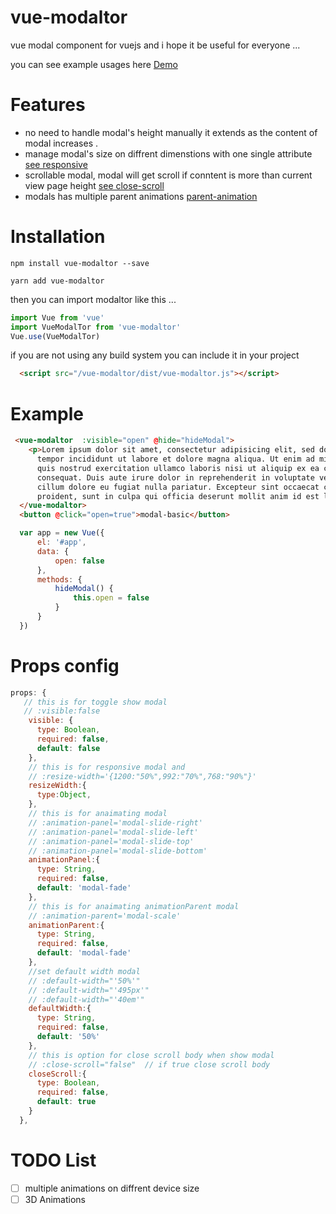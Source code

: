 # vue-modaltor

 vue modal component for vuejs and i hope it be useful for everyone ... 

you can see example usages here
[Demo](https://davodaslanifakor.github.io/modaltor)

# Features
* no need to handle modal's height manually it extends as the content of modal increases .
* manage modal's size on diffrent dimenstions with one single attribute  
[see responsive](https://davodaslanifakor.github.io/modaltor#responsive)
* scrollable modal, modal will get scroll if conntent is more than current view page height 
[see close-scroll](https://davodaslanifakor.github.io/modaltor#close-scroll)
* modals has multiple parent animations 
[parent-animation](https://davodaslanifakor.github.io/modaltor#animation-parent)


# Installation

``` NPM
npm install vue-modaltor --save
```

``` YARN
yarn add vue-modaltor
```

then you can import modaltor like this ...

```js
import Vue from 'vue'
import VueModalTor from 'vue-modaltor'
Vue.use(VueModalTor)
```

if you are not using any build system you can include it in your project

```html
  <script src="/vue-modaltor/dist/vue-modaltor.js"></script>
```

# Example 
```html
 <vue-modaltor  :visible="open" @hide="hideModal">
    <p>Lorem ipsum dolor sit amet, consectetur adipisicing elit, sed do eiusmod
      tempor incididunt ut labore et dolore magna aliqua. Ut enim ad minim veniam,
      quis nostrud exercitation ullamco laboris nisi ut aliquip ex ea commodo
      consequat. Duis aute irure dolor in reprehenderit in voluptate velit esse
      cillum dolore eu fugiat nulla pariatur. Excepteur sint occaecat cupidatat non
      proident, sunt in culpa qui officia deserunt mollit anim id est laborum.</p>
  </vue-modaltor>
  <button @click="open=true">modal-basic</button>

```
```js
  var app = new Vue({
      el: '#app',
      data: {
          open: false
      },
      methods: {
          hideModal() {
              this.open = false
          }
      }
  })
```
# Props config

```js
props: {
   // this is for toggle show modal 
   // :visible:false
    visible: {
      type: Boolean,
      required: false,
      default: false
    },
    // this is for responsive modal and
    // :resize-width='{1200:"50%",992:"70%",768:"90%"}'
    resizeWidth:{
      type:Object,
    },
    // this is for anaimating modal 
    // :animation-panel='modal-slide-right'
    // :animation-panel='modal-slide-left'
    // :animation-panel='modal-slide-top'
    // :animation-panel='modal-slide-bottom'
    animationPanel:{
      type: String,
      required: false,
      default: 'modal-fade'
    },
    // this is for anaimating animationParent modal 
    // :animation-parent='modal-scale'
    animationParent:{
      type: String,
      required: false,
      default: 'modal-fade'
    },
    //set default width modal
    // :default-width="'50%'"
    // :default-width="'495px'"
    // :default-width="'40em'"
    defaultWidth:{
      type: String,
      required: false,
      default: '50%'
    },
    // this is option for close scroll body when show modal
    // :close-scroll="false"  // if true close scroll body
    closeScroll:{
      type: Boolean,
      required: false,
      default: true
    }
  },

```

# TODO List
- [ ] multiple animations on diffrent device size
- [ ] 3D Animations
